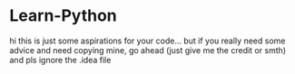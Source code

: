 # Learn-Python

hi
this is just some aspirations for your code...
but if you really need some advice and need copying mine, go ahead (just give me the credit or smth)
and pls ignore the .idea file
